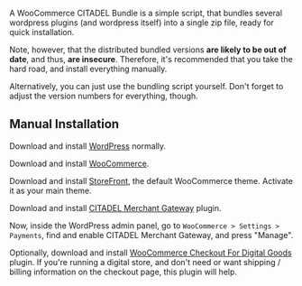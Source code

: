 A WooCommerce CITADEL Bundle is a simple script, that bundles several
wordpress plugins (and wordpress itself) into a single zip file, ready
for quick installation.

Note, however, that the distributed bundled versions **are likely to be
out of date**, and thus, **are insecure**. Therefore, it's recommended that
you take the hard road, and install everything manually.

Alternatively, you can just use the bundling script yourself. Don't
forget to adjust the version numbers for everything, though.

## Manual Installation

Download and install [WordPress][wordpress] normally.

Download and install [WooCommerce][woocommerce].

Download and install [StoreFront][storefront], the default WooCommerce theme.
Activate it as your main theme.

Download and install [CITADEL Merchant Gateway][cmg] plugin.

[wordpress]: https://wordpress.org/download
[woocommerce]: https://wordpress.org/plugins/woocommerce
[storefront]: https://wordpress.org/themes/storefront
[cmg]: https://wordpress.org/plugins/woo-citadelmerchant

Now, inside the WordPress admin panel, go to
`WooCommerce > Settings > Payments`, find and enable CITADEL Merchant Gateway,
and press "Manage".

Optionally, download and install [WooCommerce Checkout For Digital Goods][wccd]
plugin. If you're running a digital store, and don't need or want shipping /
billing information on the checkout page, this plugin will help.

[wccd]: https://wordpress.org/plugins/woo-checkout-for-digital-goods
